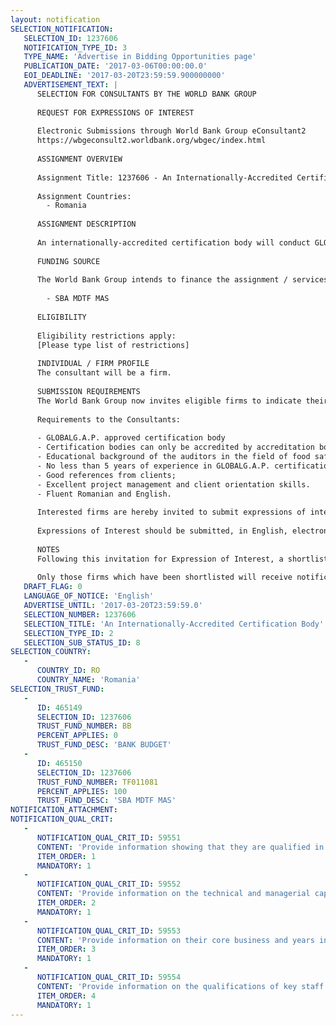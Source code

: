 ```yaml
---
layout: notification
SELECTION_NOTIFICATION: 
   SELECTION_ID: 1237606
   NOTIFICATION_TYPE_ID: 3
   TYPE_NAME: 'Advertise in Bidding Opportunities page'
   PUBLICATION_DATE: '2017-03-06T00:00:00.0'
   EOI_DEADLINE: '2017-03-20T23:59:59.900000000'
   ADVERTISEMENT_TEXT: |
      SELECTION FOR CONSULTANTS BY THE WORLD BANK GROUP
      
      REQUEST FOR EXPRESSIONS OF INTEREST
      
      Electronic Submissions through World Bank Group eConsultant2
      https://wbgeconsult2.worldbank.org/wbgec/index.html
      
      ASSIGNMENT OVERVIEW
      
      Assignment Title: 1237606 - An Internationally-Accredited Certification Body
      
      Assignment Countries:
        - Romania
      
      ASSIGNMENT DESCRIPTION
      
      An internationally-accredited certification body will conduct GLOBALG.A.P. for fruit and vegetables Version 5 certification audits at production facilities of up to 20 companies, fruit and vegetable growers, having their operations in Romania based on the list provided by IFC. The period of services will be starting April 20, 2017 through to December 31, 2017.
      
      FUNDING SOURCE
      
      The World Bank Group intends to finance the assignment / services described below under the following:
       
        - SBA MDTF MAS
      
      ELIGIBILITY
      
      Eligibility restrictions apply:
      [Please type list of restrictions]
      
      INDIVIDUAL / FIRM PROFILE
      The consultant will be a firm. 
      
      SUBMISSION REQUIREMENTS
      The World Bank Group now invites eligible firms to indicate their interest in providing the services.  Interested firms must provide information indicating that they are qualified to perform the services (brochures, description of similar assignments, experience in similar conditions, availability of appropriate skills among staff, etc. for firms; CV and cover letter for individuals).  Please note that the total size of all attachments should be less than 5MB.  Consultants may associate to enhance their qualifications.
      
      Requirements to the Consultants:
      
      -	GLOBALG.A.P. approved certification body
      -	Certification bodies can only be accredited by accreditation bodies (ABs) that have signed a Memorandum of Understanding (MoU) with GLOBALG.A.P.
      -	Educational background of the auditors in the field of food safety or related spheres (agriculture, veterinary medicine, hygiene, food technologies, etc.); 
      -	No less than 5 years of experience in GLOBALG.A.P. certification of food producers;
      -	Good references from clients;
      -	Excellent project management and client orientation skills.
      -	Fluent Romanian and English.
      
      Interested firms are hereby invited to submit expressions of interest.
      
      Expressions of Interest should be submitted, in English, electronically through World Bank Group eConsultant2 (https://wbgeconsult2.worldbank.org/wbgec/index.html)
      
      NOTES
      Following this invitation for Expression of Interest, a shortlist of qualified firms will be formally invited to submit proposals. Shortlisting and selection will be subject to the availability of funding.
      
      Only those firms which have been shortlisted will receive notification. No debrief will be provided to firms which have not been shortlisted.
   DRAFT_FLAG: 0
   LANGUAGE_OF_NOTICE: 'English'
   ADVERTISE_UNTIL: '2017-03-20T23:59:59.0'
   SELECTION_NUMBER: 1237606
   SELECTION_TITLE: 'An Internationally-Accredited Certification Body'
   SELECTION_TYPE_ID: 2
   SELECTION_SUB_STATUS_ID: 8
SELECTION_COUNTRY: 
   - 
      COUNTRY_ID: RO
      COUNTRY_NAME: 'Romania'
SELECTION_TRUST_FUND: 
   - 
      ID: 465149
      SELECTION_ID: 1237606
      TRUST_FUND_NUMBER: BB
      PERCENT_APPLIES: 0
      TRUST_FUND_DESC: 'BANK BUDGET'
   - 
      ID: 465150
      SELECTION_ID: 1237606
      TRUST_FUND_NUMBER: TF011081
      PERCENT_APPLIES: 100
      TRUST_FUND_DESC: 'SBA MDTF MAS'
NOTIFICATION_ATTACHMENT: 
NOTIFICATION_QUAL_CRIT: 
   - 
      NOTIFICATION_QUAL_CRIT_ID: 59551
      CONTENT: 'Provide information showing that they are qualified in the field of the assignment.'
      ITEM_ORDER: 1
      MANDATORY: 1
   - 
      NOTIFICATION_QUAL_CRIT_ID: 59552
      CONTENT: 'Provide information on the technical and managerial capabilities of the firm.'
      ITEM_ORDER: 2
      MANDATORY: 1
   - 
      NOTIFICATION_QUAL_CRIT_ID: 59553
      CONTENT: 'Provide information on their core business and years in business.'
      ITEM_ORDER: 3
      MANDATORY: 1
   - 
      NOTIFICATION_QUAL_CRIT_ID: 59554
      CONTENT: 'Provide information on the qualifications of key staff.'
      ITEM_ORDER: 4
      MANDATORY: 1
---
```

